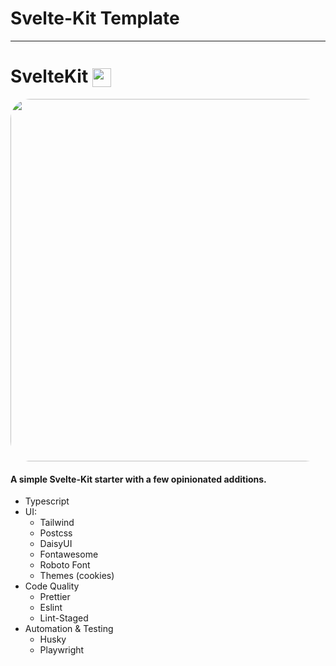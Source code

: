 # Svelte-Kit Template

---

# SvelteKit <img src="https://raw.githubusercontent.com/Fractal-Tess/SvelteKit/main/static/svelte.svg" width="30" align='center'/>

<div align="center">
<img src="https://github.com/Fractal-Tess/SvelteKit/blob/dev/static/app.jpeg?raw=true" width="580" style="border-radius:2rem"/>
</div>

#### A simple Svelte-Kit starter with a few opinionated additions.

- Typescript
- UI:
  - Tailwind
  - Postcss
  - DaisyUI
  - Fontawesome
  - Roboto Font
  - Themes (cookies)
- Code Quality
  - Prettier
  - Eslint
  - Lint-Staged
- Automation & Testing
  - Husky
  - Playwright
